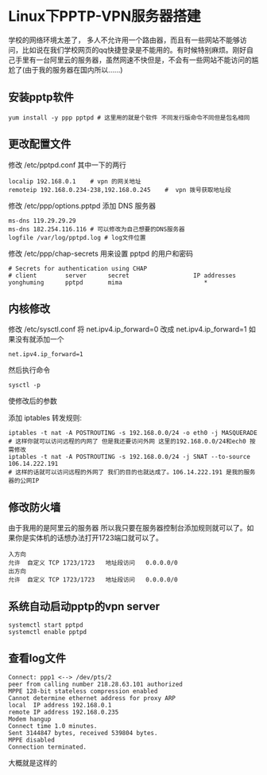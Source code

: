# Linux下PPTP-VPN服务器搭建

学校的网络环境太差了， 多人不允许用一个路由器，而且有一些网站不能够访问，比如说在我们学校网页的qq快捷登录是不能用的。有时候特别麻烦。刚好自己手里有一台阿里云的服务器，虽然网速不快但是，不会有一些网站不能访问的尴尬了(由于我的服务器在国内所以......)

## 安装pptp软件

    yum install -y ppp pptpd # 这里用的就是个软件 不同发行版命令不同但是包名相同

## 更改配置文件

修改 /etc/pptpd.conf 其中一下的两行

    localip 192.168.0.1    # vpn 的网关地址
    remoteip 192.168.0.234-238,192.168.0.245    #  vpn 拨号获取地址段

修改 /etc/ppp/options.pptpd 添加 DNS 服务器

    ms-dns 119.29.29.29
    ms-dns 182.254.116.116 # 可以修改为自己想要的DNS服务器
    logfile /var/log/pptpd.log # log文件位置

修改 /etc/ppp/chap-secrets 用来设置 pptpd 的用户和密码

    # Secrets for authentication using CHAP
    # client        server      secret                  IP addresses
    yonghuming      pptpd       mima                       *

## 内核修改

修改 /etc/sysctl.conf 将 net.ipv4.ip_forward=0 改成 net.ipv4.ip_forward=1 如果没有就添加一个

    net.ipv4.ip_forward=1
然后执行命令

    sysctl -p

使修改后的参数

添加 iptables 转发规则:


    iptables -t nat -A POSTROUTING -s 192.168.0.0/24 -o eth0 -j MASQUERADE
    # 这样你就可以访问远程的内网了 但是我还要访问外网 这里的192.168.0.0/24和ech0 按需修改
    iptables -t nat -A POSTROUTING -s 192.168.0.0/24 -j SNAT --to-source 106.14.222.191
    # 这样的话就可以访问远程的外网了 我们的目的也就达成了。106.14.222.191 是我的服务器的公网IP

## 修改防火墙

由于我用的是阿里云的服务器 所以我只要在服务器控制台添加规则就可以了。如果你是实体机的话想办法打开1723端口就可以了。

    入方向
    允许	自定义 TCP	1723/1723	地址段访问	0.0.0.0/0
    出方向
    允许	自定义 TCP	1723/1723	地址段访问	0.0.0.0/0


## 系统自动启动pptp的vpn server

    systemctl start pptpd
    systemctl enable pptpd

## 查看log文件

    Connect: ppp1 <--> /dev/pts/2
    peer from calling number 218.28.63.101 authorized
    MPPE 128-bit stateless compression enabled
    Cannot determine ethernet address for proxy ARP
    local  IP address 192.168.0.1
    remote IP address 192.168.0.235
    Modem hangup
    Connect time 1.0 minutes.
    Sent 3144847 bytes, received 539804 bytes.
    MPPE disabled
    Connection terminated.

大概就是这样的